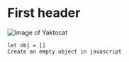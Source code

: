 # First header
![Image of Yaktocat](https://octodex.github.com/images/yaktocat.png)

```
let obj = [] 
Create an empty object in javascript
```
